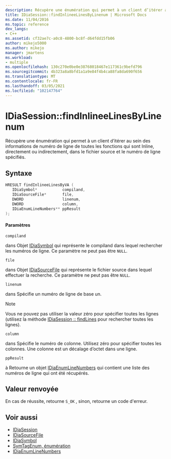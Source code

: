 ```yaml
---
description: Récupère une énumération qui permet à un client d’itérer au sein des informations de numéro de ligne de toutes les fonctions qui sont Inline, directement ou indirectement, dans le fichier source et le numéro de ligne spécifiés.
title: IDiaSession::findInlineeLinesByLinenum | Microsoft Docs
ms.date: 11/04/2016
ms.topic: reference
dev_langs:
- C++
ms.assetid: cf32ae7c-a0c8-4800-bc8f-d64fdd15fb06
author: mikejo5000
ms.author: mikejo
manager: jmartens
ms.workload:
- multiple
ms.openlocfilehash: 130c270e0be0e38768018467e117361c9befd796
ms.sourcegitcommit: 4b323a8a8bfd1a1a9e84f4b4ca88fa8da690f656
ms.translationtype: MT
ms.contentlocale: fr-FR
ms.lasthandoff: 03/05/2021
ms.locfileid: "102147764"
---
```

# <a name="idiasessionfindinlineelinesbylinenum"></a>IDiaSession::findInlineeLinesByLinenum
Récupère une énumération qui permet à un client d’itérer au sein des informations de numéro de ligne de toutes les fonctions qui sont Inline, directement ou indirectement, dans le fichier source et le numéro de ligne spécifiés.

## <a name="syntax"></a>Syntaxe

```C++
HRESULT findInlineeLinesByVA ( 
   IDiaSymbol*           compiland,
   IDiaSourceFile*       file,
   DWORD                 linenum,
   DWORD                 column,
   IDiaEnumLineNumbers** ppResult
);
```

#### <a name="parameters"></a>Paramètres
 `compiland`

dans Objet [IDiaSymbol](../../debugger/debug-interface-access/idiasymbol.md) qui représente le compiland dans lequel rechercher les numéros de ligne. Ce paramètre ne peut pas être `NULL`.

 `file`

dans Objet [IDiaSourceFile](../../debugger/debug-interface-access/idiasourcefile.md) qui représente le fichier source dans lequel effectuer la recherche. Ce paramètre ne peut pas être `NULL`.

 `linenum`

dans Spécifie un numéro de ligne de base un.

> [!NOTE]
> Vous ne pouvez pas utiliser la valeur zéro pour spécifier toutes les lignes (utilisez la méthode [IDiaSession :: findLines](../../debugger/debug-interface-access/idiasession-findlines.md) pour rechercher toutes les lignes).

 `column`

dans Spécifie le numéro de colonne. Utilisez zéro pour spécifier toutes les colonnes. Une colonne est un décalage d’octet dans une ligne.

 `ppResult`

à Retourne un objet [IDiaEnumLineNumbers](../../debugger/debug-interface-access/idiaenumlinenumbers.md) qui contient une liste des numéros de ligne qui ont été récupérés.

## <a name="return-value"></a>Valeur renvoyée
 En cas de réussite, retourne `S_OK` , sinon, retourne un code d'erreur.

## <a name="see-also"></a>Voir aussi
- [IDiaSession](../../debugger/debug-interface-access/idiasession.md)
- [IDiaSourceFile](../../debugger/debug-interface-access/idiasourcefile.md)
- [IDiaSymbol](../../debugger/debug-interface-access/idiasymbol.md)
- [SymTagEnum, énumération](../../debugger/debug-interface-access/symtagenum.md)
- [IDiaEnumLineNumbers](../../debugger/debug-interface-access/idiaenumlinenumbers.md)

